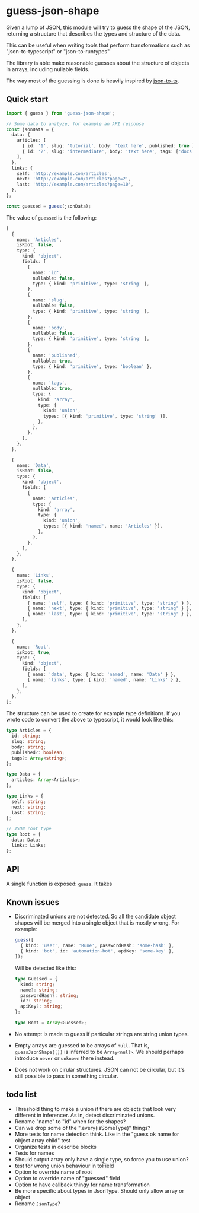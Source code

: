 # guess-json-shape

Given a lump of JSON, this module will try to guess the shape of the JSON,
returning a structure that describes the types and structure of the data.

This can be useful when writing tools that perform transformations such as
"json-to-typescript" or "json-to-runtypes"

The library is able make reasonable guesses about the structure of objects in
arrays, including nullable fields.

The way most of the guessing is done is heavily inspired by
[json-to-ts](https://www.npmjs.com/package/json-to-ts).

## Quick start

```typescript
import { guess } from 'guess-json-shape';

// Some data to analyze, for example an API response
const jsonData = {
  data: {
    articles: [
      { id: '1', slug: 'tutorial', body: 'text here', published: true },
      { id: '2', slug: 'intermediate', body: 'text here', tags: ['docs'] },
    ],
  },
  links: {
    self: 'http://example.com/articles',
    next: 'http://example.com/articles?page=2',
    last: 'http://example.com/articles?page=10',
  },
};

const guessed = guess(jsonData);
```

The value of `guessed` is the following:

```typescript
[
  {
    name: 'Articles',
    isRoot: false,
    type: {
      kind: 'object',
      fields: [
        {
          name: 'id',
          nullable: false,
          type: { kind: 'primitive', type: 'string' },
        },
        {
          name: 'slug',
          nullable: false,
          type: { kind: 'primitive', type: 'string' },
        },
        {
          name: 'body',
          nullable: false,
          type: { kind: 'primitive', type: 'string' },
        },
        {
          name: 'published',
          nullable: true,
          type: { kind: 'primitive', type: 'boolean' },
        },
        {
          name: 'tags',
          nullable: true,
          type: {
            kind: 'array',
            type: {
              kind: 'union',
              types: [{ kind: 'primitive', type: 'string' }],
            },
          },
        },
      ],
    },
  },

  {
    name: 'Data',
    isRoot: false,
    type: {
      kind: 'object',
      fields: [
        {
          name: 'articles',
          type: {
            kind: 'array',
            type: {
              kind: 'union',
              types: [{ kind: 'named', name: 'Articles' }],
            },
          },
        },
      ],
    },
  },

  {
    name: 'Links',
    isRoot: false,
    type: {
      kind: 'object',
      fields: [
        { name: 'self', type: { kind: 'primitive', type: 'string' } },
        { name: 'next', type: { kind: 'primitive', type: 'string' } },
        { name: 'last', type: { kind: 'primitive', type: 'string' } },
      ],
    },
  },

  {
    name: 'Root',
    isRoot: true,
    type: {
      kind: 'object',
      fields: [
        { name: 'data', type: { kind: 'named', name: 'Data' } },
        { name: 'links', type: { kind: 'named', name: 'Links' } },
      ],
    },
  },
];
```

The structure can be used to create for example type definitions. If you wrote
code to convert the above to typescript, it would look like this:

```typescript
type Articles = {
  id: string;
  slug: string;
  body: string;
  published?: boolean;
  tags?: Array<string>;
};

type Data = {
  articles: Array<Articles>;
};

type Links = {
  self: string;
  next: string;
  last: string;
};

// JSON root type
type Root = {
  data: Data;
  links: Links;
};
```

## API

A single function is exposed: `guess`. It takes

## Known issues

- Discriminated unions are not detected. So all the candidate object shapes will
  be merged into a single object that is mostly wrong. For example:

  ```typescript
  guess([
    { kind: 'user', name: 'Rune', passwordHash: 'some-hash' },
    { kind: 'bot', id: 'automation-bot', apiKey: 'some-key' },
  ]);
  ```

  Will be detected like this:

  ```typescript
  type Guessed = {
    kind: string;
    name?: string;
    passwordHash?: string;
    id?: string;
    apiKey?: string;
  };

  type Root = Array<Guessed>;
  ```

- No attempt is made to guess if particular strings are string union types.
- Empty arrays are guessed to be arrays of `null`. That is, `guessJsonShape([])`
  is inferred to be `Array<null>`. We should perhaps introduce `never` or
  `unknown` there instead.
- Does not work on cirular structures. JSON can not be circular, but it's still
  possible to pass in something circular.

## todo list

- Threshold thing to make a union if there are objects that look very different
  in inferencer. As in, detect discriminated unions.
- Rename "name" to "id" when for the shapes?
- Can we drop some of the ".every(isSomeType)" things?
- More tests for name detection think. Like in the "guess ok name for object
  array child" test
- Organize tests in describe blocks
- Tests for names
- Should output array only have a single type, so force you to use union?
- test for wrong union behaviour in toField
- Option to override name of root
- Option to override name of "guessed" field
- Option to have callback thingy for name transformation
- Be more specific about types in JsonType. Should only allow array or object
- Rename `JsonType`?
